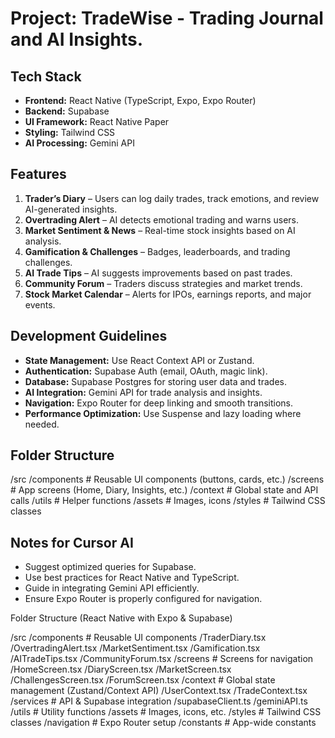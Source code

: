# Project: TradeWise - Trading Journal and AI Insights.

## Tech Stack
- **Frontend:** React Native (TypeScript, Expo, Expo Router)
- **Backend:** Supabase
- **UI Framework:** React Native Paper
- **Styling:** Tailwind CSS
- **AI Processing:** Gemini API

## Features
1. **Trader’s Diary** – Users can log daily trades, track emotions, and review AI-generated insights.
2. **Overtrading Alert** – AI detects emotional trading and warns users.
3. **Market Sentiment & News** – Real-time stock insights based on AI analysis.
4. **Gamification & Challenges** – Badges, leaderboards, and trading challenges.
5. **AI Trade Tips** – AI suggests improvements based on past trades.
6. **Community Forum** – Traders discuss strategies and market trends.
8. **Stock Market Calendar** – Alerts for IPOs, earnings reports, and major events.

## Development Guidelines
- **State Management:** Use React Context API or Zustand.
- **Authentication:** Supabase Auth (email, OAuth, magic link).
- **Database:** Supabase Postgres for storing user data and trades.
- **AI Integration:** Gemini API for trade analysis and insights.
- **Navigation:** Expo Router for deep linking and smooth transitions.
- **Performance Optimization:** Use Suspense and lazy loading where needed.

## Folder Structure
/src /components # Reusable UI components (buttons, cards, etc.) /screens # App screens (Home, Diary, Insights, etc.) /context # Global state and API calls /utils # Helper functions /assets # Images, icons /styles # Tailwind CSS classes


## Notes for Cursor AI
- Suggest optimized queries for Supabase.
- Use best practices for React Native and TypeScript.
- Guide in integrating Gemini API efficiently.
- Ensure Expo Router is properly configured for navigation.

Folder Structure (React Native with Expo & Supabase)

/src
  /components        # Reusable UI components
    /TraderDiary.tsx
    /OvertradingAlert.tsx
    /MarketSentiment.tsx
    /Gamification.tsx
    /AITradeTips.tsx
    /CommunityForum.tsx
  /screens           # Screens for navigation
    /HomeScreen.tsx
    /DiaryScreen.tsx
    /MarketScreen.tsx
    /ChallengesScreen.tsx
    /ForumScreen.tsx
  /context           # Global state management (Zustand/Context API)
    /UserContext.tsx
    /TradeContext.tsx
  /services          # API & Supabase integration
    /supabaseClient.ts
    /geminiAPI.ts
  /utils             # Utility functions
  /assets            # Images, icons, etc.
  /styles            # Tailwind CSS classes
  /navigation        # Expo Router setup
  /constants         # App-wide constants


